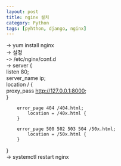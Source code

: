 ```yaml
---
layout: post
title: nginx 설치
category: Python
tags: [pyhthon, django, nginx]
---
```

-> yum install nginx  
-> 설정  
-> /etc/nginx/conf.d  
->  server {  
        listen       80;  
        server_name  ip;  
        location / {  
                proxy_pass http://127.0.0.1:8000;  
        }  
  
        error_page 404 /404.html;  
            location = /40x.html {  
        }  
  
        error_page 500 502 503 504 /50x.html;  
            location = /50x.html {  
        }  
}    
-> systemctl restart nginx
